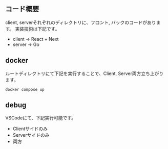 ## コード概要
client, serverそれぞれのディレクトリに、フロント, バックのコードがあります。
実装技術は下記です。
- client -> React + Next
- server -> Go

## docker
ルートディレクトリにて下記を実行することで、Client, Server両方立ち上がります。
```
docker compose up
```

## debug
VSCodeにて、下記実行可能です。
- Clientサイドのみ
- Serverサイドのみ
- 両方